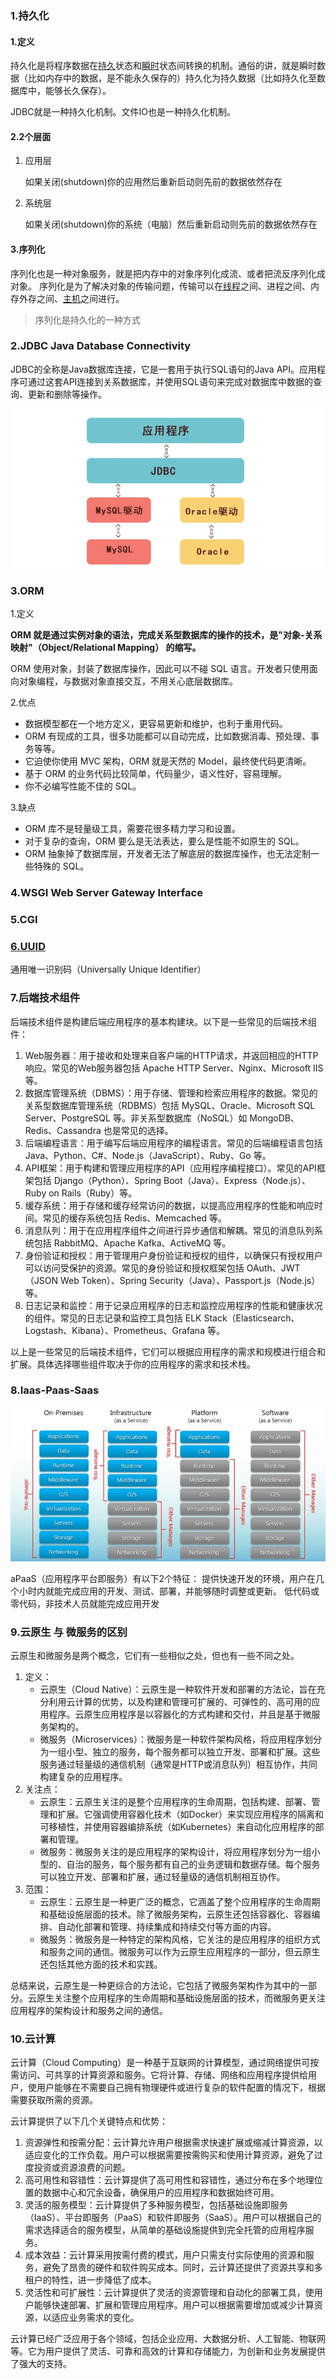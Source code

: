 ### 1.持久化

#### 1.定义

持久化是将程序数据在[持久](https://baike.baidu.com/item/持久/5702771)状态和[瞬时](https://baike.baidu.com/item/瞬时/3471916)状态间转换的机制。通俗的讲，就是瞬时数据（比如内存中的数据，是不能永久保存的）持久化为持久数据（比如持久化至数据库中，能够长久保存）。

JDBC就是一种持久化机制。文件IO也是一种持久化机制。

#### 2.2个层面

1. 应用层

   如果关闭(shutdown)你的应用然后重新启动则先前的数据依然存在

2. 系统层

   如果关闭(shutdown)你的系统（电脑）然后重新启动则先前的数据依然存在

#### 3.序列化

序列化也是一种对象服务，就是把内存中的对象序列化成流、或者把流反序列化成对象。
序列化是为了解决对象的传输问题，传输可以在[线程](https://baike.baidu.com/item/线程)之间、进程之间、内存外存之间、[主机](https://baike.baidu.com/item/主机)之间进行。

> 序列化是持久化的一种方式

### 2.JDBC  Java Database Connectivity

JDBC的全称是Java数据库连接，它是一套用于执行SQL语句的Java API。应用程序可通过这套API连接到关系数据库，并使用SQL语句来完成对数据库中数据的查询、更新和删除等操作。

![image-20201207101444841](../../image/image-20201207101444841.png)



### 3.ORM

1.定义

**ORM 就是通过实例对象的语法，完成关系型数据库的操作的技术，是"对象-关系映射"（Object/Relational Mapping） 的缩写。**

ORM 使用对象，封装了数据库操作，因此可以不碰 SQL 语言。开发者只使用面向对象编程，与数据对象直接交互，不用关心底层数据库。

2.优点

- 数据模型都在一个地方定义，更容易更新和维护，也利于重用代码。
- ORM 有现成的工具，很多功能都可以自动完成，比如数据消毒、预处理、事务等等。
- 它迫使你使用 MVC 架构，ORM 就是天然的 Model，最终使代码更清晰。
- 基于 ORM 的业务代码比较简单，代码量少，语义性好，容易理解。
- 你不必编写性能不佳的 SQL。

3.缺点

- ORM 库不是轻量级工具，需要花很多精力学习和设置。
- 对于复杂的查询，ORM 要么是无法表达，要么是性能不如原生的 SQL。
- ORM 抽象掉了数据库层，开发者无法了解底层的数据库操作，也无法定制一些特殊的 SQL。

### 4.WSGI Web Server Gateway Interface

### 5.CGI

### [6.UUID](https://baike.baidu.com/item/UUID/5921266?fr=aladdin) 

通用唯一识别码（Universally Unique Identifier）

### 7.后端技术组件

后端技术组件是构建后端应用程序的基本构建块。以下是一些常见的后端技术组件：

1. Web服务器：用于接收和处理来自客户端的HTTP请求，并返回相应的HTTP响应。常见的Web服务器包括 Apache HTTP Server、Nginx、Microsoft IIS 等。
2. 数据库管理系统（DBMS）：用于存储、管理和检索应用程序的数据。常见的关系型数据库管理系统（RDBMS）包括 MySQL、Oracle、Microsoft SQL Server、PostgreSQL 等。非关系型数据库（NoSQL）如 MongoDB、Redis、Cassandra 也是常见的选择。
3. 后端编程语言：用于编写后端应用程序的编程语言。常见的后端编程语言包括 Java、Python、C#、Node.js（JavaScript）、Ruby、Go 等。
4. API框架：用于构建和管理应用程序的API（应用程序编程接口）。常见的API框架包括 Django（Python）、Spring Boot（Java）、Express（Node.js）、Ruby on Rails（Ruby）等。
5. 缓存系统：用于存储和缓存经常访问的数据，以提高应用程序的性能和响应时间。常见的缓存系统包括 Redis、Memcached 等。
6. 消息队列：用于在应用程序组件之间进行异步通信和解耦。常见的消息队列系统包括 RabbitMQ、Apache Kafka、ActiveMQ 等。
7. 身份验证和授权：用于管理用户身份验证和授权的组件，以确保只有授权用户可以访问受保护的资源。常见的身份验证和授权框架包括 OAuth、JWT（JSON Web Token）、Spring Security（Java）、Passport.js（Node.js）等。
8. 日志记录和监控：用于记录应用程序的日志和监控应用程序的性能和健康状况的组件。常见的日志记录和监控工具包括 ELK Stack（Elasticsearch、Logstash、Kibana）、Prometheus、Grafana 等。

以上是一些常见的后端技术组件，它们可以根据应用程序的需求和规模进行组合和扩展。具体选择哪些组件取决于你的应用程序的需求和技术栈。

### 8.Iaas-Paas-Saas

![image-20220322201148796](../../image/image-20220322201148796.png)



aPaaS（应用程序平台即服务）有以下2个特征：
提供快速开发的环境，用户在几个小时内就能完成应用的开发、测试、部署，并能够随时调整或更新。
低代码或零代码，非技术人员就能完成应用开发

> [1]: https://developer.aliyun.com/article/718714	" aPaaS平台是什么？aPaaS与PaaS有什么区别？"
> [2]: https://developer.aliyun.com/article/212009?spm=a2c6h.17698244.wenzhang.1.77c97e5dgzui2f
>
> 

### 9.云原生 与 微服务的区别

云原生和微服务是两个概念，它们有一些相似之处，但也有一些不同之处。

1. 定义：
   - 云原生（Cloud Native）：云原生是一种软件开发和部署的方法论，旨在充分利用云计算的优势，以及构建和管理可扩展的、可弹性的、高可用的应用程序。云原生应用程序是以容器化的方式构建和交付，并且是基于微服务架构的。
   - 微服务（Microservices）：微服务是一种软件架构风格，将应用程序划分为一组小型、独立的服务，每个服务都可以独立开发、部署和扩展。这些服务通过轻量级的通信机制（通常是HTTP或消息队列）相互协作，共同构建复杂的应用程序。
2. 关注点：
   - 云原生：云原生关注的是整个应用程序的生命周期，包括构建、部署、管理和扩展。它强调使用容器化技术（如Docker）来实现应用程序的隔离和可移植性，并使用容器编排系统（如Kubernetes）来自动化应用程序的部署和管理。
   - 微服务：微服务关注的是应用程序的架构设计，将应用程序划分为一组小型的、自治的服务，每个服务都有自己的业务逻辑和数据存储。每个服务可以独立开发、部署和扩展，通过轻量级的通信机制相互协作。
3. 范围：
   - 云原生：云原生是一种更广泛的概念，它涵盖了整个应用程序的生命周期和基础设施层面的技术。除了微服务架构，云原生还包括容器化、容器编排、自动化部署和管理、持续集成和持续交付等方面的内容。
   - 微服务：微服务是一种特定的架构风格，它关注的是应用程序的组织方式和服务之间的通信。微服务可以作为云原生应用程序的一部分，但云原生还包括其他方面的技术和实践。

总结来说，云原生是一种更综合的方法论，它包括了微服务架构作为其中的一部分。云原生关注整个应用程序的生命周期和基础设施层面的技术，而微服务更关注应用程序的架构设计和服务之间的通信。

### 10.云计算

云计算（Cloud Computing）是一种基于互联网的计算模型，通过网络提供可按需访问、可共享的计算资源和服务。它将计算、存储、网络和应用程序提供给用户，使用户能够在不需要自己拥有物理硬件或进行复杂的软件配置的情况下，根据需要获取所需的资源。

云计算提供了以下几个关键特点和优势：

1. 资源弹性和按需分配：云计算允许用户根据需求快速扩展或缩减计算资源，以适应变化的工作负载。用户可以根据需要按需购买和使用计算资源，避免了过度投资或资源浪费的问题。
2. 高可用性和容错性：云计算提供了高可用性和容错性，通过分布在多个地理位置的数据中心和冗余设备，确保用户的应用程序和数据始终可用。
3. 灵活的服务模型：云计算提供了多种服务模型，包括基础设施即服务（IaaS）、平台即服务（PaaS）和软件即服务（SaaS）。用户可以根据自己的需求选择适合的服务模型，从简单的基础设施提供到完全托管的应用程序服务。
4. 成本效益：云计算采用按需付费的模式，用户只需支付实际使用的资源和服务，避免了昂贵的硬件和软件购买成本。同时，云计算还提供了资源共享和多租户的特性，进一步降低了成本。
5. 灵活性和可扩展性：云计算提供了灵活的资源管理和自动化的部署工具，使用户能够快速部署、扩展和管理应用程序。用户可以根据需要增加或减少计算资源，以适应业务需求的变化。

云计算已经广泛应用于各个领域，包括企业应用、大数据分析、人工智能、物联网等。它为用户提供了灵活、可靠和高效的计算和存储能力，为创新和业务发展提供了强大的支持。



























